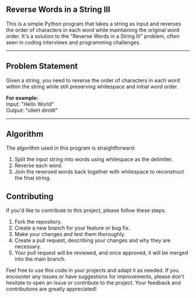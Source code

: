 <h2>Reverse Words in a String III</h2>

This is a simple Python program that takes a string as input and reverses the order of characters in each word while maintaining the original word order. It's a solution to the "Reverse Words in a String III" problem, often seen in coding interviews and programming challenges.
<hr>

## Problem Statement <br>
Given a string, you need to reverse the order of characters in each word within the string while still preserving whitespace and initial word order.

<b>For example:</b> <br>
Input: "Hello World"<br>
Output: "olleH dlroW"<br>
<hr>

## Algorithm
The algorithm used in this program is straightforward:<br>

1. Split the input string into words using whitespace as the delimiter.<br>
2. Reverse each word.<br>
3. Join the reversed words back together with whitespace to reconstruct the final string.<br>

## Contributing

If you'd like to contribute to this project, please follow these steps:<br>

1. Fork the repository.<br>
2. Create a new branch for your feature or bug fix.<br>
3. Make your changes and test them thoroughly.<br>
4. Create a pull request, describing your changes and why they are necessary.<br>
5. Your pull request will be reviewed, and once approved, it will be merged into the main branch.<br>

Feel free to use this code in your projects and adapt it as needed. If you encounter any issues or have suggestions for improvements, please don't hesitate to open an issue or contribute to the project. Your feedback and contributions are greatly appreciated!